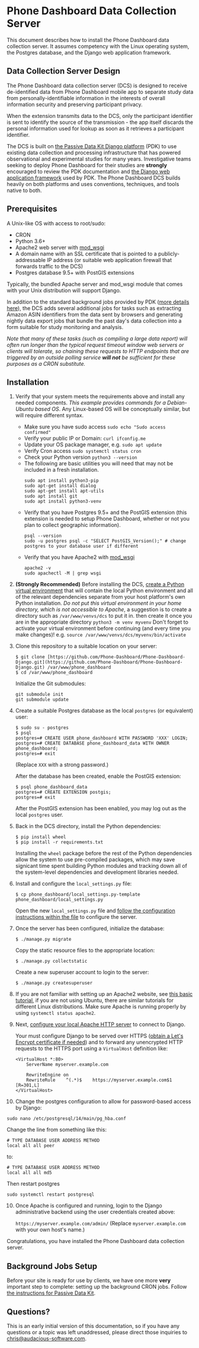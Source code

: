 # Phone Dashboard Data Collection Server

This document describes how to install the Phone Dashboard data collection server. It assumes competency with the Linux operating system, the Postgres database, and the Django web application framework.

## Data Collection Server Design

The Phone Dashboard data collection server (DCS) is designed to receive de-identified data from Phone Dashboard mobile app to separate study data from personally-identifiable information in the interests of overall information security and preserving participant privacy.

When the extension transmits data to the DCS, only the participant identifier is sent to identify the source of the transmission - the app itself discards the personal information used for lookup as soon as it retrieves a participant identifier.

The DCS is built on [the Passive Data Kit Django platform](https://github.com/audacious-software/PassiveDataKit-Django/) (PDK) to use existing data collection and processing infrastructure that has powered observational and experimental studies for many years. Investigative teams seeking to deploy Phone Dashboard for their studies are **strongly** encouraged to review the PDK documentation and [the Django web application framework](https://www.djangoproject.com/start/) used by PDK. The Phone Dashboard DCS builds heavily on both platforms and uses conventions, techniques, and tools native to both.

## Prerequisites

A Unix-like OS with access to root/sudo: 
* CRON
* Python 3.6+
* Apache2 web server with [mod_wsgi](https://modwsgi.readthedocs.io/)
* A domain name with an SSL certificate that is pointed to a publicly-addressable IP address (or suitable web application firewall that forwards traffic to the DCS)
* Postgres database 9.5+ with PostGIS extensions

Typically, the bundled Apache server and mod_wsgi module that comes with your Unix distribution will support Django.

In addition to the standard background jobs provided by PDK ([more details here](https://github.com/audacious-software/PassiveDataKit-Django/#background-jobs-setup)), the DCS adds several additional jobs for tasks such as extracting Amazon ASIN identifiers from the data sent by browsers and generating nightly data export jobs that bundle the past day's data collection into a form suitable for study monitoring and analysis.

*Note that many of these tasks (such as compiling a large data report) will often run longer than the typical request timeout window web servers or clients will tolerate, so chaining these requests to HTTP endpoints that are triggered by an outside polling service **will not** be sufficient for these purposes as a CRON substitute.*

## Installation

1. Verify that your system meets the requirements above and install any needed components. *This example provides commands for a Debian-Ubuntu based OS*. Any Linux-based OS will be conceptually similar, but will require different syntax.
   * Make sure you have sudo access `sudo echo "Sudo access confirmed"`
   * Verify your public IP or Domain: `curl ifconfig.me`
   * Update your OS package manager, e.g. `sudo apt update`
   * Verify Cron access `sudo systemctl status cron`
   * Check your Python version `python3 --version`
   * The following are basic utilities you will need that may not be included in a fresh installation.
     ```
     sudo apt install python3-pip
     sudo apt-get install dialog
     sudo apt-get install apt-utils
     sudo apt install git
     sudo apt install python3-venv
     ```
   * Verify that you have Postgres 9.5+ and the PostGIS extension (this extension is needed to setup Phone Dashboard, whether or not you plan to collect geographic information).
     ```
     psql --version
     sudo -u postgres psql -c "SELECT PostGIS_Version();" # change postgres to your database user if different
     ```
   * Verify that you have Apache2 with [mod_wsgi](https://modwsgi.readthedocs.io/)
     ```
     apache2 -v
     sudo apachectl -M | grep wsgi
     ```

1. **(Strongly Recommended)** Before installing the DCS, [create a Python virtual environment](https://docs.python.org/3/library/venv.html) that will contain the local Python environment and all of the relevant dependencies separate from your host platform's own Python installation. *Do not put this virtual environment in your home directory, which is not accessible to Apache*, a suggestion is to create a directory such as `/var/www/venvs/dcs` to put it in. then create it once you are in the appropriate directory `python3 -m venv myvenv`  Don't forget to activate your virtual environment before continuing (and every time you make changes)! e.g. `source /var/www/venvs/dcs/myvenv/bin/activate`

2. Clone this repository to a suitable location on your server:

    ```
    $ git clone [https://github.com/Phone-Dashboard/Phone-Dashboard-Django.git](https://github.com/Phone-Dashboard/Phone-Dashboard-Django.git) /var/www/phone_dashboard
    $ cd /var/www/phone_dashboard
    ```

    Initialize the Git submodules:

    ```
    git submodule init
    git submodule update
    ```

3. Create a suitable Postgres database as the local `postgres` (or equivalent) user:

    ```
    $ sudo su - postgres
    $ psql
    postgres=# CREATE USER phone_dashboard WITH PASSWORD 'XXX' LOGIN;
    postgres=# CREATE DATABASE phone_dashboard_data WITH OWNER phone_dashboard;
    postgres=# exit
    ```

    (Replace `XXX` with a strong password.)

    After the database has been created, enable the PostGIS extension:

    ```
    $ psql phone_dashboard_data
    postgres=# CREATE EXTENSION postgis;
    postgres=# exit
    ```

    After the PostGIS extension has been enabled, you may log out as the local `postgres` user.

4. Back in the DCS directory, install the Python dependencies:

    ```
    $ pip install wheel
    $ pip install -r requirements.txt
    ```

    Installing the `wheel` package before the rest of the Python dependencies allow the system to use pre-compiled packages, which may save signicant time spent building Python modules and tracking down all of the system-level dependencies and development libraries needed.

5. Install and configure the `local_settings.py` file:

    ```
    $ cp phone_dashboard/local_settings.py-template phone_dashboard/local_settings.py
    ```

    Open the new `local_settings.py` file and [follow the configuration instructions within the file](/phone_dashboard/local_settings.py-template) to configure the server.
    
6. Once the server has been configured, initialize the database:

    ```$ ./manage.py migrate```

    Copy the static resource files to the appropriate location:

    ```$ ./manage.py collectstatic```

    Create a new superuser account to login to the server:

    ```$ ./manage.py createsuperuser```

7. If  you are not familiar with setting up an Apache2 website, see [this basic tutorial](https://ubuntu.com/tutorials/install-and-configure-apache#1-overview), if you are not using Ubuntu, there are similar tutorials for different Linux distributions. Make sure Apache is running properly by using `systemctl status apache2`.
 
8. Next, [configure your local Apache HTTP server](https://docs.djangoproject.com/en/3.2/howto/deployment/wsgi/modwsgi/) to connect to Django.

    Your must configure Django to be served over HTTPS ([obtain a Let's Encrypt certificate if needed](https://letsencrypt.org/)) and to forward any unencrypted HTTP requests to the HTTPS port using a `VirtualHost` definition like:

    ````
    <VirtualHost *:80>
        ServerName myserver.example.com

        RewriteEngine on
        RewriteRule    ^(.*)$    https://myserver.example.com$1    [R=301,L]
    </VirtualHost>
    ````

9. Change the postgres configuration to allow for password-based access by Django:
```
sudo nano /etc/postgresql/14/main/pg_hba.conf
```

Change the line from something like this:
```
# TYPE DATABASE USER ADDRESS METHOD 
local all all peer
```
to:
```
# TYPE DATABASE USER ADDRESS METHOD 
local all all md5
```
Then restart postgres
```
sudo systemctl restart postgresql
```

10. Once Apache is configured and running, login to the Django administrative backend using the user credentials created above: 

    `https://myserver.example.com/admin/` (Replace `myserver.example.com` with your own host's name.) 
    
Congratulations, you have installed the Phone Dashboard data collection server.

## Background Jobs Setup

Before your site is ready for use by clients, we have one more **very** important step to complete: setting up the background CRON jobs. Follow [the instructions for Passive Data Kit](https://github.com/audacious-software/PassiveDataKit-Django/#background-jobs-setup).

## Questions?

This is an early initial version of this documentation, so if you have any questions or a topic was left unaddressed, please direct those inquiries to [chris@audacious-software.com](mailto:chris@audacious-software.com).
